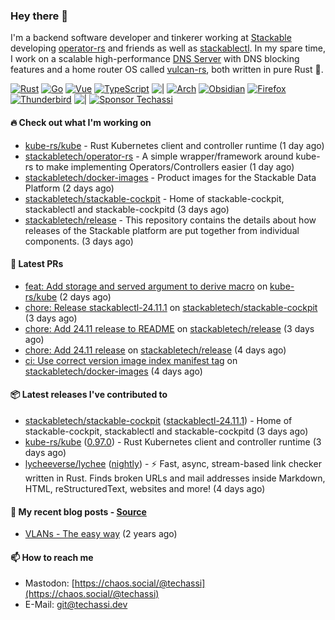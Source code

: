 ### Hey there 👋

I'm a backend software developer and tinkerer working at [Stackable][stackable] developing
[operator-rs][op-rs] and friends as well as [stackablectl][sctl]. In my spare time, I work
on a scalable high-performance [DNS Server][portal] with DNS blocking features and a home
router OS called [vulcan-rs][vulcan], both written in pure Rust 🦀.

[sctl]: https://github.com/stackabletech/stackable-cockpit
[op-rs]: https://github.com/stackabletech/operator-rs
[stackable]: https://github.com/stackabletech
[portal]: https://github.com/portal-rs/portal
[vulcan]: https://github.com/vulcan-rs

[![Rust](https://img.shields.io/badge/-Rust-141414?style=flat&logo=rust&logoColor=%23f97f39)](https://www.rust-lang.org/)
[![Go](https://img.shields.io/badge/-Go-141414?style=flat&logo=go&logoColor=%23f97f39)](https://go.dev/)
[![Vue](https://img.shields.io/badge/-Vue-141414?style=flat&logo=vuedotjs&logoColor=%23f97f39)](https://vuejs.org/)
[![TypeScript](https://img.shields.io/badge/-TypeScript-141414?style=flat&logo=typescript&logoColor=%23f97f39)](https://www.typescriptlang.org/)
![|](https://img.shields.io/badge/-%7C-141414?style=flat&logoColor=%23f97f39)
[![Arch](https://img.shields.io/badge/-Arch-141414?style=flat&logo=archlinux&logoColor=%23f97f39)](https://archlinux.org/)
[![Obsidian](https://img.shields.io/badge/-Obsidian-141414?style=flat&logo=obsidian&logoColor=%23f97f39)](https://obsidian.md/)
[![Firefox](https://img.shields.io/badge/-Firefox-141414?style=flat&logo=firefox&logoColor=%23f97f39)](https://www.mozilla.org/en-US/firefox/new/)
[![Thunderbird](https://img.shields.io/badge/-Thunderbird-141414?style=flat&logo=thunderbird&logoColor=%23f97f39)](https://www.thunderbird.net/en-US/)
![|](https://img.shields.io/badge/-%7C-141414?style=flat&logoColor=%23f97f39)
[![Sponsor Techassi](https://img.shields.io/badge/-Sponsor-141414?style=flat&logo=github&logoColor=%23f97f39)](https://github.com/sponsors/Techassi)

#### 🔥 Check out what I'm working on


- [kube-rs/kube](https://github.com/kube-rs/kube) - Rust Kubernetes client and controller runtime (1 day ago)
- [stackabletech/operator-rs](https://github.com/stackabletech/operator-rs) - A simple wrapper/framework around kube-rs to make implementing Operators/Controllers easier (1 day ago)
- [stackabletech/docker-images](https://github.com/stackabletech/docker-images) - Product images for the Stackable Data Platform (2 days ago)
- [stackabletech/stackable-cockpit](https://github.com/stackabletech/stackable-cockpit) - Home of stackable-cockpit, stackablectl and stackable-cockpitd (3 days ago)
- [stackabletech/release](https://github.com/stackabletech/release) - This repository contains the details about how releases of the Stackable platform are put together from individual components. (3 days ago)

#### 🧪 Latest PRs


- [feat: Add storage and served argument to derive macro](https://github.com/kube-rs/kube/pull/1644) on [kube-rs/kube](https://github.com/kube-rs/kube) (2 days ago)
- [chore: Release stackablectl-24.11.1](https://github.com/stackabletech/stackable-cockpit/pull/338) on [stackabletech/stackable-cockpit](https://github.com/stackabletech/stackable-cockpit) (3 days ago)
- [chore: Add 24.11 release to README](https://github.com/stackabletech/release/pull/34) on [stackabletech/release](https://github.com/stackabletech/release) (3 days ago)
- [chore: Add 24.11 release](https://github.com/stackabletech/release/pull/33) on [stackabletech/release](https://github.com/stackabletech/release) (4 days ago)
- [ci: Use correct version image index manifest tag](https://github.com/stackabletech/docker-images/pull/938) on [stackabletech/docker-images](https://github.com/stackabletech/docker-images) (4 days ago)

#### 📦 Latest releases I've contributed to


- [stackabletech/stackable-cockpit](https://github.com/stackabletech/stackable-cockpit/releases/tag/stackablectl-24.11.1) ([stackablectl-24.11.1](https://github.com/stackabletech/stackable-cockpit/releases/tag/stackablectl-24.11.1)) - Home of stackable-cockpit, stackablectl and stackable-cockpitd (3 days ago)
- [kube-rs/kube](https://github.com/kube-rs/kube/releases/tag/0.97.0) ([0.97.0](https://github.com/kube-rs/kube/releases/tag/0.97.0)) - Rust Kubernetes client and controller runtime (3 days ago)
- [lycheeverse/lychee](https://github.com/lycheeverse/lychee/releases/tag/nightly) ([nightly](https://github.com/lycheeverse/lychee/releases/tag/nightly)) - ⚡ Fast, async, stream-based link checker written in Rust. Finds broken URLs and mail addresses inside Markdown, HTML, reStructuredText, websites and more! (4 days ago)

#### 📜 My recent blog posts - [Source](https://github.com/Techassi/page)


- [VLANs - The easy way](https://techassi.dev/posts/vlans-the-easy-way/) (2 years ago)

#### 📫 How to reach me

- Mastodon: [https://chaos.social/@techassi](https://chaos.social/@techassi)
- E-Mail: git@techassi.dev
